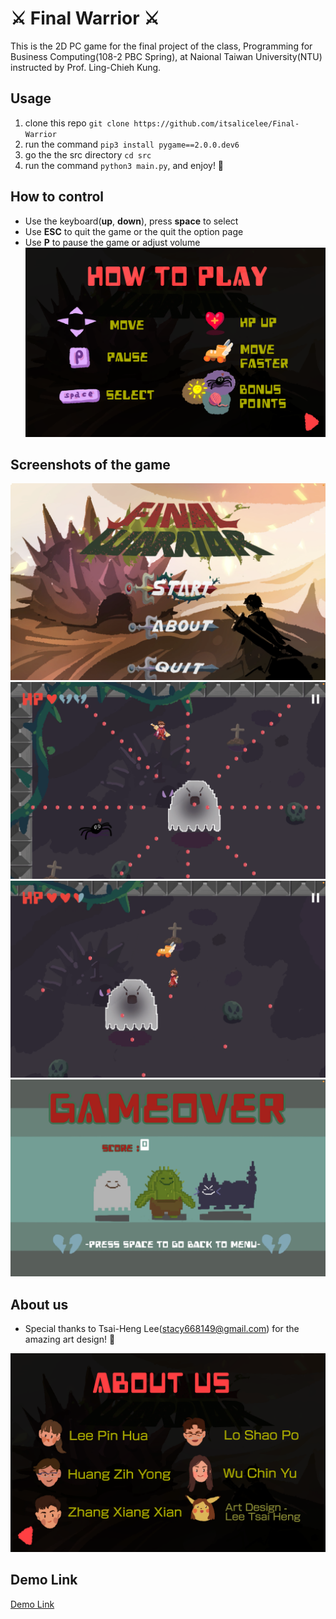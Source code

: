 # :crossed_swords: Final Warrior :crossed_swords:
This is the 2D PC game for the final project of the class, Programming for Business Computing(108-2 PBC Spring), at Naional Taiwan University(NTU) instructed by Prof. Ling-Chieh Kung.

## Usage
1. clone this repo `git clone https://github.com/itsalicelee/Final-Warrior`
2. run the command `pip3 install pygame==2.0.0.dev6`
3. go the the src directory `cd src`
4. run the command `python3 main.py`, and enjoy! :partying_face:

## How to control
- Use the keyboard(**up**, **down**), press **space** to select
- Use **ESC** to quit the game or the quit the option page 
- Use **P** to pause the game or adjust volume
![Screenshot](./src/images/demo/about_p1.png)

## Screenshots of the game
![Screenshot](./src/images/demo/menu.png)
![Screenshot](./src/images/demo/play1.png)
![Screenshot](./src/images/demo/play2.png)
![Screenshot](./src/images/demo/gameover.png)

## About us
- Special thanks to Tsai-Heng Lee(stacy668149@gmail.com) for the amazing art design! :love_you_gesture:

![About Uus](./src/images/demo/about_p2.png)

## Demo Link
[Demo Link](https://www.youtube.com/watch?v=k-x5WQfzvZU)

